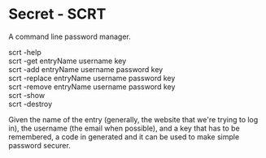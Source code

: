 # Secret - SCRT
A command line password manager.

scrt -help<br>
scrt -get entryName username key<br>
scrt -add entryName username password key<br>
scrt -replace entryName username password key<br>
scrt -remove entryName username password key<br>
scrt -show<br>
scrt -destroy<br>

Given the name of the entry (generally, the website that we're trying to log in), the username (the email when possible), and a key that has to be remembered, a code in generated and it can be used to make simple password securer. 
